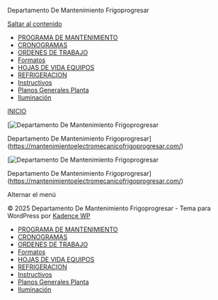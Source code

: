 Departamento De Mantenimiento Frigoprogresar



[Saltar al contenido](#main)


* [PROGRAMA DE MANTENIMIENTO](https://mantenimientoelectromecanicofrigoprogresar.com/index.php/programa-de-mantenimiento/)
* [CRONOGRAMAS](https://mantenimientoelectromecanicofrigoprogresar.com/index.php/cronogramas/)
* [ORDENES DE TRABAJO](https://mantenimientoelectromecanicofrigoprogresar.com/index.php/ordenes-de-trabajo/)
* [Formatos](https://mantenimientoelectromecanicofrigoprogresar.com/index.php/formatos/)
* [HOJAS DE VIDA EQUIPOS](https://mantenimientoelectromecanicofrigoprogresar.com/index.php/hojas-de-vida-equipos/)
* [REFRIGERACION](https://mantenimientoelectromecanicofrigoprogresar.com/index.php/refrigeracion/)
* [Instructivos](https://mantenimientoelectromecanicofrigoprogresar.com/index.php/elementor-398/)
* [Planos Generales Planta](https://mantenimientoelectromecanicofrigoprogresar.com/index.php/planos-dwg-planta/)
* [Iluminación](https://mantenimientoelectromecanicofrigoprogresar.com/index.php/iluminacion/)

[INICIO](https://mantenimientoelectromecanicofrigoprogresar.com/)

[![Departamento De Mantenimiento Frigoprogresar](https://mantenimientoelectromecanicofrigoprogresar.com/wp-content/uploads/2024/01/Logo-progresar.png)

Departamento De Mantenimiento Frigoprogresar](https://mantenimientoelectromecanicofrigoprogresar.com/)

[![Departamento De Mantenimiento Frigoprogresar](https://mantenimientoelectromecanicofrigoprogresar.com/wp-content/uploads/2024/01/Logo-progresar.png)

Departamento De Mantenimiento Frigoprogresar](https://mantenimientoelectromecanicofrigoprogresar.com/)

Alternar el menú

[](https://mantenimientoelectromecanicofrigoprogresar.com/wp-content/uploads/2024/01/FRIGO-PORCINOS-PROGRESAR.mp4)



© 2025 Departamento De Mantenimiento Frigoprogresar - Tema para WordPress por [Kadence WP](https://www.kadencewp.com/)



* [PROGRAMA DE MANTENIMIENTO](https://mantenimientoelectromecanicofrigoprogresar.com/index.php/programa-de-mantenimiento/)
* [CRONOGRAMAS](https://mantenimientoelectromecanicofrigoprogresar.com/index.php/cronogramas/)
* [ORDENES DE TRABAJO](https://mantenimientoelectromecanicofrigoprogresar.com/index.php/ordenes-de-trabajo/)
* [Formatos](https://mantenimientoelectromecanicofrigoprogresar.com/index.php/formatos/)
* [HOJAS DE VIDA EQUIPOS](https://mantenimientoelectromecanicofrigoprogresar.com/index.php/hojas-de-vida-equipos/)
* [REFRIGERACION](https://mantenimientoelectromecanicofrigoprogresar.com/index.php/refrigeracion/)
* [Instructivos](https://mantenimientoelectromecanicofrigoprogresar.com/index.php/elementor-398/)
* [Planos Generales Planta](https://mantenimientoelectromecanicofrigoprogresar.com/index.php/planos-dwg-planta/)
* [Iluminación](https://mantenimientoelectromecanicofrigoprogresar.com/index.php/iluminacion/)